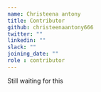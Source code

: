 ```yaml
---
name: Christeena antony
title: Contributor
github: christeenaantony666
twitter: ""
linkedin: ""
slack: ""
joining_date: ""
role : contributor
---
```


Still waiting for this
